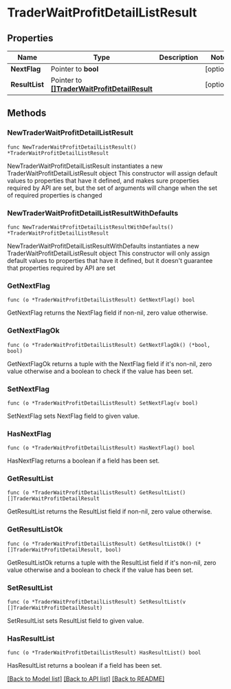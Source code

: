 # TraderWaitProfitDetailListResult

## Properties

Name | Type | Description | Notes
------------ | ------------- | ------------- | -------------
**NextFlag** | Pointer to **bool** |  | [optional] 
**ResultList** | Pointer to [**[]TraderWaitProfitDetailResult**](TraderWaitProfitDetailResult.md) |  | [optional] 

## Methods

### NewTraderWaitProfitDetailListResult

`func NewTraderWaitProfitDetailListResult() *TraderWaitProfitDetailListResult`

NewTraderWaitProfitDetailListResult instantiates a new TraderWaitProfitDetailListResult object
This constructor will assign default values to properties that have it defined,
and makes sure properties required by API are set, but the set of arguments
will change when the set of required properties is changed

### NewTraderWaitProfitDetailListResultWithDefaults

`func NewTraderWaitProfitDetailListResultWithDefaults() *TraderWaitProfitDetailListResult`

NewTraderWaitProfitDetailListResultWithDefaults instantiates a new TraderWaitProfitDetailListResult object
This constructor will only assign default values to properties that have it defined,
but it doesn't guarantee that properties required by API are set

### GetNextFlag

`func (o *TraderWaitProfitDetailListResult) GetNextFlag() bool`

GetNextFlag returns the NextFlag field if non-nil, zero value otherwise.

### GetNextFlagOk

`func (o *TraderWaitProfitDetailListResult) GetNextFlagOk() (*bool, bool)`

GetNextFlagOk returns a tuple with the NextFlag field if it's non-nil, zero value otherwise
and a boolean to check if the value has been set.

### SetNextFlag

`func (o *TraderWaitProfitDetailListResult) SetNextFlag(v bool)`

SetNextFlag sets NextFlag field to given value.

### HasNextFlag

`func (o *TraderWaitProfitDetailListResult) HasNextFlag() bool`

HasNextFlag returns a boolean if a field has been set.

### GetResultList

`func (o *TraderWaitProfitDetailListResult) GetResultList() []TraderWaitProfitDetailResult`

GetResultList returns the ResultList field if non-nil, zero value otherwise.

### GetResultListOk

`func (o *TraderWaitProfitDetailListResult) GetResultListOk() (*[]TraderWaitProfitDetailResult, bool)`

GetResultListOk returns a tuple with the ResultList field if it's non-nil, zero value otherwise
and a boolean to check if the value has been set.

### SetResultList

`func (o *TraderWaitProfitDetailListResult) SetResultList(v []TraderWaitProfitDetailResult)`

SetResultList sets ResultList field to given value.

### HasResultList

`func (o *TraderWaitProfitDetailListResult) HasResultList() bool`

HasResultList returns a boolean if a field has been set.


[[Back to Model list]](../README.md#documentation-for-models) [[Back to API list]](../README.md#documentation-for-api-endpoints) [[Back to README]](../README.md)



